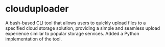 # clouduploader
A bash-based CLI tool that allows users to quickly upload files to a specified cloud storage solution, providing a simple and seamless upload experience similar to popular storage services.
Added a Python implementation of the tool.
